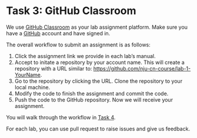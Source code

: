 # Task 3: GitHub Classroom

We use [GitHub Classroom](https://classroom.github.com) as your lab assignment platform. Make sure you have a [GitHub](https://github.com) account and have signed in.

The overall workflow to submit an assignment is as follows:

1. Click the assignment link we provide in each lab’s manual.
2. Accept to initate a repository by your account name. This will create a repository with a URL similar to: https://github.com/nju-cn-course/lab-1-YourName.
3. Go to the repository by clicking the URL. Clone the repository to your local machine.
4. Modify the code to finish the assignment and commit the code.
5. Push the code to the GitHub repository. Now we will receive your assignment.

You will walk through the workflow in [Task 4](modification.md).

For each lab, you can use pull request to raise issues and give us feedback.